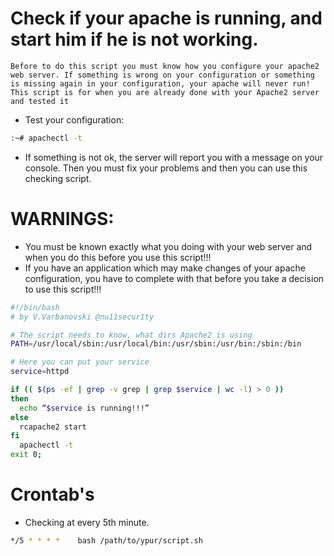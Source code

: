 # Check if your apache is running, and start him if he is not working.

`Before to do this script you must know how you configure your apache2 web server.
If something is wrong on your configuration or something is missing again in your configuration, your apache will never run!
This script is for when you are already done with your Apache2 server and tested it`

- Test your configuration:
```bash 
:~# apachectl -t
```
- If something is not ok, the server will report you with a message on your console.
  Then you must fix your problems and then you can use this checking script.
  
# WARNINGS: 
- You must be known exactly what you doing with your web server and when you do this before you use this script!!!
- If you have an application which may make changes of your apache configuration, you have to complete with that before you take a decision to use this script!!!

```bash
#!/bin/bash
# by V.Varbanovski @nu11secur1ty

# The script needs to know, what dirs Apache2 is using
PATH=/usr/local/sbin:/usr/local/bin:/usr/sbin:/usr/bin:/sbin:/bin

# Here you can put your service
service=httpd

if (( $(ps -ef | grep -v grep | grep $service | wc -l) > 0 ))
then
  echo “$service is running!!!”
else
  rcapache2 start
fi
  apachectl -t
exit 0;
```
# Crontab's

 - Checking at every 5th minute.
```bash 
*/5 * * * *    bash /path/to/ypur/script.sh
```
